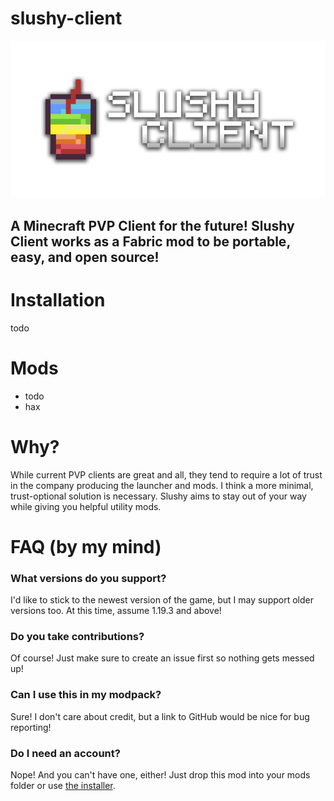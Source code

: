 # slushy-client

![Slushy](./assets/slushy-banner.png)


## A Minecraft PVP Client for the future! Slushy Client works as a Fabric mod to be portable, easy, and open source! 


# Installation
todo

# Mods
- todo
- hax

# Why? 
While current PVP clients are great and all, they tend to require a lot of trust in the company producing the launcher and mods. I think a more minimal, trust-optional solution is necessary. Slushy aims to stay out of your way while giving you helpful utility mods. 

# FAQ (by my mind)

### What versions do you support? 
I'd like to stick to the newest version of the game, but I may support older versions too. At this time, assume 1.19.3 and above! 

### Do you take contributions? 
Of course! Just make sure to create an issue first so nothing gets messed up! 

### Can I use this in my modpack? 
Sure! I don't care about credit, but a link to GitHub would be nice for bug reporting! 

### Do I need an account? 
Nope! And you can't have one, either! Just drop this mod into your mods folder or use [the installer](https://i.imgur.com/o78j8Gc.jpeg). 
